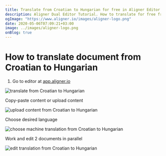 ```yaml
---
title: Translate from Croatian to Hungarian for free in Aligner Editor
description: Aligner Dual Editor Tutorial. How to translate for free from Croatian to Hungarian. Aligner is multilingual document management platform. 
ogImage: "https://www.aligner.io/images/aligner-logo.png"
date: 2020-05-06T07:09:21+03:00
image: ../images/aligner-logo.png
onBlog: true
---
```


# How to translate document from Croatian to Hungarian

1. Go to editor at [app.aligner.io](https://app.aligner.io "Aligner App web page")

![translate from Croatian to Hungarian](../aligner-blank-editor.png "translate from Croatian to Hungarian")

Copy-paste content or upload content

![upload content from Croatian to Hungarian](../aligner-uploaded-document.png "upload content from Croatian to Hungarian")

Choose desired language

![choose machine translation from Croatian to Hungarian](../aligner-language-dropdown.png "choose machine translation from Croatian to Hungarian")

Work and edit 2 documents in parallel

![edit translation from Croatian to Hungarian](../aligner-double-sitded-editor.png "edit translation from Croatian to Hungarian")

